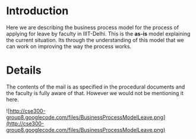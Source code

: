 # Introduction #

Here we are describing the business process model for the process of applying for leave by faculty in IIIT-Delhi. This is the **as-is** model explaining the current situation. Its through the understanding of this model that we can work on improving the way the process works.

# Details #
The contents of the mail is as specified in the procedural documents and the faculty is fully aware of that. However we would not be mentioning it here.

![http://cse300-group8.googlecode.com/files/BusinessProcessModelLeave.png](http://cse300-group8.googlecode.com/files/BusinessProcessModelLeave.png)